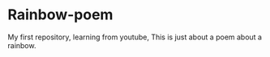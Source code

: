 # Rainbow-poem
My first repository, learning from youtube, This is just about a poem about a rainbow.
